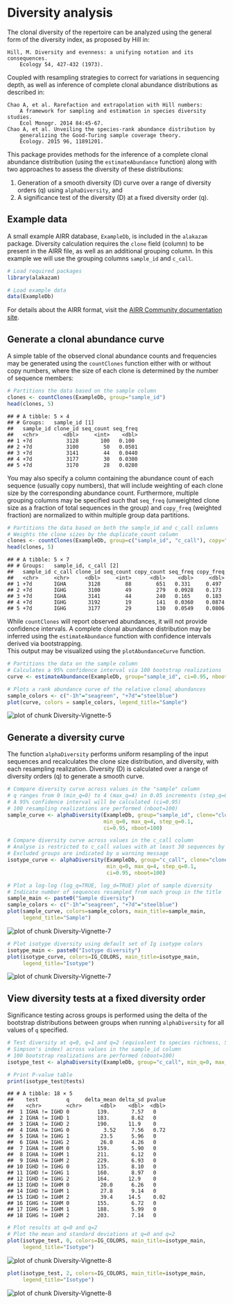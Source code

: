 # Diversity analysis

The clonal diversity of the repertoire can be analyzed using the general form
of the diversity index, as proposed by Hill in:

    Hill, M. Diversity and evenness: a unifying notation and its consequences. 
        Ecology 54, 427-432 (1973).

Coupled with resampling strategies to correct for variations in sequencing 
depth, as well as inference of complete clonal abundance distributions as 
described in:

    Chao A, et al. Rarefaction and extrapolation with Hill numbers: 
        A framework for sampling and estimation in species diversity studies. 
        Ecol Monogr. 2014 84:45-67.
    Chao A, et al. Unveiling the species-rank abundance distribution by 
        generalizing the Good-Turing sample coverage theory. 
        Ecology. 2015 96, 11891201.

This package provides methods for the inference of a complete clonal 
abundance distribution (using the `estimateAbundance` function) along with 
two approaches to assess the diversity of these distributions: 

1. Generation of a smooth diversity (D) curve over a range of diversity orders (q) 
using `alphaDiversity`, and
2. A significance test of the diversity (D) at a fixed diversity order (q).


## Example data

A small example AIRR database, `ExampleDb`, is included in the `alakazam` package. 
Diversity calculation requires the `clone` field (column) to be present in the 
AIRR file, as well as an additional grouping column. In this example we 
will use the grouping columns `sample_id` and `c_call`.


```r
# Load required packages
library(alakazam)

# Load example data
data(ExampleDb)
```

For details about the AIRR format, visit the [AIRR Community documentation site](https://docs.airr-community.org/en/stable/datarep/rearrangements.html).

## Generate a clonal abundance curve

A simple table of the observed clonal abundance counts and frequencies may be
generated using the `countClones` function either with or without copy numbers, where
the size of each clone is determined by the number of sequence members:


```r
# Partitions the data based on the sample column
clones <- countClones(ExampleDb, group="sample_id")
head(clones, 5)
```

```
## # A tibble: 5 × 4
## # Groups:   sample_id [1]
##   sample_id clone_id seq_count seq_freq
##   <chr>        <dbl>     <int>    <dbl>
## 1 +7d           3128       100   0.100 
## 2 +7d           3100        50   0.0501
## 3 +7d           3141        44   0.0440
## 4 +7d           3177        30   0.0300
## 5 +7d           3170        28   0.0280
```

You may also specify a column containing the abundance count of each sequence 
(usually copy numbers), that will include weighting of each clone size by the 
corresponding abundance count. Furthermore, multiple grouping columns may be
specified such that `seq_freq` (unweighted clone size as a fraction
of total sequences in the group) and `copy_freq` (weighted fraction) are 
normalized to within multiple group data partitions.


```r
# Partitions the data based on both the sample_id and c_call columns
# Weights the clone sizes by the duplicate_count column
clones <- countClones(ExampleDb, group=c("sample_id", "c_call"), copy="duplicate_count", clone="clone_id")
head(clones, 5)
```

```
## # A tibble: 5 × 7
## # Groups:   sample_id, c_call [2]
##   sample_id c_call clone_id seq_count copy_count seq_freq copy_freq
##   <chr>     <chr>     <dbl>     <int>      <dbl>    <dbl>     <dbl>
## 1 +7d       IGHA       3128        88        651   0.331     0.497 
## 2 +7d       IGHG       3100        49        279   0.0928    0.173 
## 3 +7d       IGHA       3141        44        240   0.165     0.183 
## 4 +7d       IGHG       3192        19        141   0.0360    0.0874
## 5 +7d       IGHG       3177        29        130   0.0549    0.0806
```

While `countClones` will report observed abundances, it will not provide confidence 
intervals. A complete clonal abundance distribution may be inferred using the 
`estimateAbundance` function with confidence intervals derived via bootstrapping.  
This output may be visualized using the `plotAbundanceCurve` function.


```r
# Partitions the data on the sample column
# Calculates a 95% confidence interval via 100 bootstrap realizations
curve <- estimateAbundance(ExampleDb, group="sample_id", ci=0.95, nboot=100, clone="clone_id")
```


```r
# Plots a rank abundance curve of the relative clonal abundances
sample_colors <- c("-1h"="seagreen", "+7d"="steelblue")
plot(curve, colors = sample_colors, legend_title="Sample")
```

![plot of chunk Diversity-Vignette-5](figure/Diversity-Vignette-5-1.png)

## Generate a diversity curve

The function `alphaDiversity` performs uniform resampling of the input 
sequences and recalculates the clone size distribution, and diversity, with each 
resampling realization. Diversity (D) is calculated over a range of diversity 
orders (q) to generate a smooth curve.


```r
# Compare diversity curve across values in the "sample" column
# q ranges from 0 (min_q=0) to 4 (max_q=4) in 0.05 increments (step_q=0.05)
# A 95% confidence interval will be calculated (ci=0.95)
# 100 resampling realizations are performed (nboot=100)
sample_curve <- alphaDiversity(ExampleDb, group="sample_id", clone="clone_id",
                               min_q=0, max_q=4, step_q=0.1,
                               ci=0.95, nboot=100)

# Compare diversity curve across values in the c_call column
# Analyse is restricted to c_call values with at least 30 sequences by min_n=30
# Excluded groups are indicated by a warning message
isotype_curve <- alphaDiversity(ExampleDb, group="c_call", clone="clone_id",
                                min_q=0, max_q=4, step_q=0.1,
                                ci=0.95, nboot=100)
```


```r
# Plot a log-log (log_q=TRUE, log_d=TRUE) plot of sample diversity
# Indicate number of sequences resampled from each group in the title
sample_main <- paste0("Sample diversity")
sample_colors <- c("-1h"="seagreen", "+7d"="steelblue")
plot(sample_curve, colors=sample_colors, main_title=sample_main, 
     legend_title="Sample")
```

![plot of chunk Diversity-Vignette-7](figure/Diversity-Vignette-7-1.png)

```r
# Plot isotype diversity using default set of Ig isotype colors
isotype_main <- paste0("Isotype diversity")
plot(isotype_curve, colors=IG_COLORS, main_title=isotype_main, 
     legend_title="Isotype")
```

![plot of chunk Diversity-Vignette-7](figure/Diversity-Vignette-7-2.png)


## View diversity tests at a fixed diversity order

Significance testing across groups is performed using the delta of the bootstrap
distributions between groups when running `alphaDiversity` for all values of `q` 
specified.


```r
# Test diversity at q=0, q=1 and q=2 (equivalent to species richness, Shannon entropy, 
# Simpson's index) across values in the sample_id column
# 100 bootstrap realizations are performed (nboot=100)
isotype_test <- alphaDiversity(ExampleDb, group="c_call", min_q=0, max_q=2, step_q=1, nboot=100, clone="clone_id")

# Print P-value table
print(isotype_test@tests)
```

```
## # A tibble: 18 × 5
##    test         q     delta_mean delta_sd pvalue
##    <chr>        <chr>      <dbl>    <dbl>  <dbl>
##  1 IGHA != IGHD 0         139.       7.57   0   
##  2 IGHA != IGHD 1         183.       8.62   0   
##  3 IGHA != IGHD 2         190.      11.9    0   
##  4 IGHA != IGHG 0           3.52     7.56   0.72
##  5 IGHA != IGHG 1          23.5      5.96   0   
##  6 IGHA != IGHG 2          26.0      4.26   0   
##  7 IGHA != IGHM 0         159.       5.90   0   
##  8 IGHA != IGHM 1         211.       6.12   0   
##  9 IGHA != IGHM 2         229.       6.93   0   
## 10 IGHD != IGHG 0         135.       8.10   0   
## 11 IGHD != IGHG 1         160.       8.97   0   
## 12 IGHD != IGHG 2         164.      12.9    0   
## 13 IGHD != IGHM 0          20.0      6.26   0   
## 14 IGHD != IGHM 1          27.8      9.14   0   
## 15 IGHD != IGHM 2          39.4     14.5    0.02
## 16 IGHG != IGHM 0         155.       6.72   0   
## 17 IGHG != IGHM 1         188.       5.99   0   
## 18 IGHG != IGHM 2         203.       7.14   0
```

```r
# Plot results at q=0 and q=2
# Plot the mean and standard deviations at q=0 and q=2
plot(isotype_test, 0, colors=IG_COLORS, main_title=isotype_main, 
     legend_title="Isotype")
```

![plot of chunk Diversity-Vignette-8](figure/Diversity-Vignette-8-1.png)

```r
plot(isotype_test, 2, colors=IG_COLORS, main_title=isotype_main, 
     legend_title="Isotype")
```

![plot of chunk Diversity-Vignette-8](figure/Diversity-Vignette-8-2.png)
